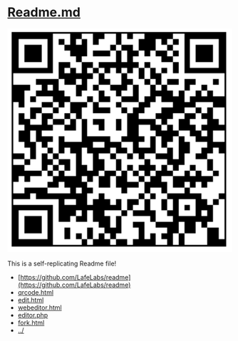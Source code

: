 # [Readme.md](https://github.com/LafeLabs/readme)

![](qrcode.png)

This is a self-replicating Readme file!

 - [https://github.com/LafeLabs/readme](https://github.com/LafeLabs/readme)
 - [qrcode.html](qrcode.html)
 - [edit.html](edit.html)
 - [webeditor.html](webeditor.html)
 - [editor.php](editor.php)
 - [fork.html](fork.html)
 - [../](../)